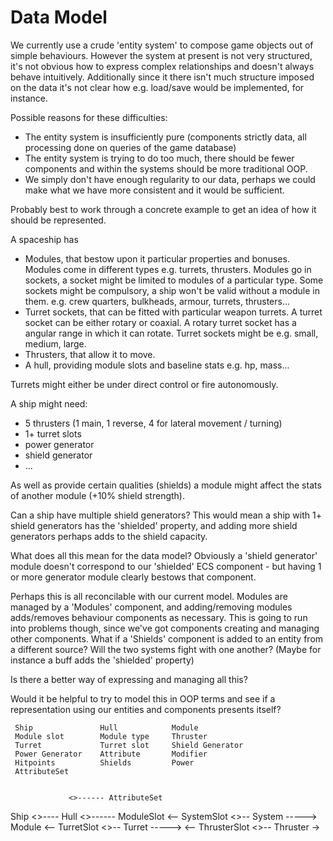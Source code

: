 Data Model
============

We currently use a crude 'entity system' to compose game objects out of 
simple behaviours.  However the system at present is not very structured,
it's not obvious how to express complex relationships and doesn't always
behave intuitively.  Additionally since it there isn't much structure
imposed on the data it's not clear how e.g. load/save would be implemented,
for instance.

Possible reasons for these difficulties:
* The entity system is insufficiently pure (components strictly
  data, all processing done on queries of the game database)
* The entity system is trying to do too much, there should be fewer
  components and within the systems should be more traditional OOP.
* We simply don't have enough regularity to our data, perhaps we could
  make what we have more consistent and it would be sufficient.

Probably best to work through a concrete example to get an idea of how
it should be represented.

A spaceship has
* Modules, that bestow upon it particular properties and bonuses. Modules
  come in different types e.g. turrets, thrusters.  Modules go in sockets,
  a socket might be limited to modules of a particular type.  Some sockets
  might be compulsory, a ship won't be valid without a module in them.
  e.g. crew quarters, bulkheads, armour, turrets, thrusters...
* Turret sockets, that can be fitted with particular weapon turrets.
  A turret socket can be either rotary or coaxial. A rotary turret
  socket has a angular range in which it can rotate.
  Turret sockets might be e.g. small, medium, large.
* Thrusters, that allow it to move.
* A hull, providing module slots and baseline stats e.g. hp, mass...

Turrets might either be under direct control or fire autonomously.

A ship might need:
* 5 thrusters (1 main, 1 reverse, 4 for lateral movement / turning)
* 1+ turret slots
* power generator
* shield generator
* ...

As well as provide certain qualities (shields) a module might affect
the stats of another module (+10% shield strength).

Can a ship have multiple shield generators? This would mean a ship
with 1+ shield generators has the 'shielded' property, and adding
more shield generators perhaps adds to the shield capacity.

What does all this mean for the data model?  Obviously a 'shield generator'
module doesn't correspond to our 'shielded' ECS component - but having 1
or more generator module clearly bestows that component.

Perhaps this is all reconcilable with our current model. Modules are managed
by a 'Modules' component, and adding/removing modules adds/removes behaviour
components as necessary. This is going to run into problems though, since we've
got components creating and managing other components. What if a 'Shields'
component is added to an entity from a different source? Will the two systems
fight with one another? (Maybe for instance a buff adds the 'shielded' property)

Is there a better way of expressing and managing all this?

Would it be helpful to try to model this in OOP terms and see if a representation
using our entities and components presents itself?

     Ship               Hull            Module
     Module slot        Module type     Thruster
     Turret             Turret slot     Shield Generator
     Power Generator    Attribute       Modifier
     Hitpoints          Shields         Power
     AttributeSet
     

                 <>------ AttributeSet
Ship <>---- Hull <>------ ModuleSlot <-- SystemSlot <>-- System -----> Module
                                     <-- TurretSlot <>-- Turret ----->
                                     <-- ThrusterSlot <>-- Thruster ->


